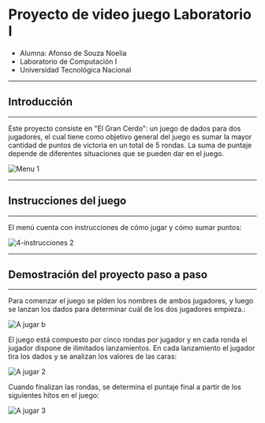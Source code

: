 # Proyecto de video juego Laboratorio I 


- Alumna: Afonso de Souza Noelia
- Laboratorio de Computación I
- Universidad Tecnológica Nacional 



----------------
## Introducción
----------------

Este proyecto consiste en "El Gran Cerdo": un juego de dados para dos jugadores, el cual tiene como objetivo general del juego es sumar la mayor cantidad de puntos de victoria en un total de 5 rondas. La suma de puntaje depende de diferentes situaciones que se pueden dar en el juego. 

![Menu 1](https://user-images.githubusercontent.com/122423086/211717638-fa2b56f2-e1f1-4aa0-81e7-76042ab31ec2.jpg)


-------------
## Instrucciones del juego
------------
El menú cuenta con instrucciones de cómo jugar y cómo sumar puntos:

![4-instrucciones 2](https://user-images.githubusercontent.com/122423086/211718039-4bd8b551-8865-40b2-b3c3-dfde59f7871f.jpg)


---------------
## Demostración del proyecto paso a paso
----------------

Para comenzar el juego se piden los nombres de ambos jugadores, y luego se lanzan los dados para determinar cuál de los dos jugadores empieza.:

![A jugar b](https://user-images.githubusercontent.com/122423086/211718204-65be46c1-d7e8-41c8-a5ce-b1015d0e2348.jpg)


El juego está compuesto por cinco rondas por jugador y en cada ronda el jugador dispone de ilimitados lanzamientos.
En cada lanzamiento el jugador tira los dados y se analizan los valores de las caras:

![A jugar 2](https://user-images.githubusercontent.com/122423086/211718491-cc44fc81-90cd-4677-9247-340b992eb3e9.jpg)


Cuando finalizan las rondas, se determina el puntaje final a partir de los siguientes hitos en el juego:

![A jugar 3](https://user-images.githubusercontent.com/122423086/211718498-74ca5acd-4686-4c92-8eee-f7a7d1eba299.jpg)


